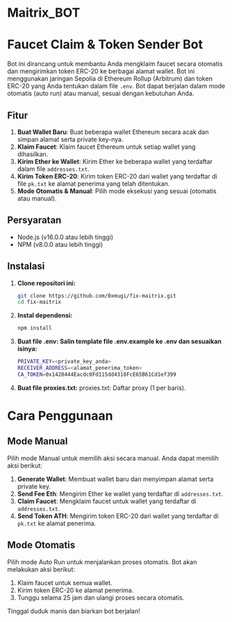 # Maitrix_BOT
 
# Faucet Claim & Token Sender Bot

Bot ini dirancang untuk membantu Anda mengklaim faucet secara otomatis dan mengirimkan token ERC-20 ke berbagai alamat wallet. Bot ini menggunakan jaringan Sepolia di Ethereum Rollup (Arbitrum) dan token ERC-20 yang Anda tentukan dalam file `.env`. Bot dapat berjalan dalam mode otomatis (auto run) atau manual, sesuai dengan kebutuhan Anda.

## Fitur

1. **Buat Wallet Baru**: Buat beberapa wallet Ethereum secara acak dan simpan alamat serta private key-nya.
2. **Klaim Faucet**: Klaim faucet Ethereum untuk setiap wallet yang dihasilkan.
3. **Kirim Ether ke Wallet**: Kirim Ether ke beberapa wallet yang terdaftar dalam file `addresses.txt`.
4. **Kirim Token ERC-20**: Kirim token ERC-20 dari wallet yang terdaftar di file `pk.txt` ke alamat penerima yang telah ditentukan.
5. **Mode Otomatis & Manual**: Pilih mode eksekusi yang sesuai (otomatis atau manual).

## Persyaratan

- Node.js (v16.0.0 atau lebih tinggi)
- NPM (v8.0.0 atau lebih tinggi)

## Instalasi

1. **Clone repositori ini:**
   ```bash
   git clone https://github.com/0xmugi/fix-maitrix.git
   cd fix-maitrix 
   
2. **Instal dependensi:**
   ```bash
   npm install

4. **Buat file .env: Salin template file .env.example ke .env dan sesuaikan isinya:**
   ```bash
   PRIVATE_KEY=<private_key_anda>
   RECEIVER_ADDRESS=<alamat_penerima_token>
   CA_TOKEN=0x1428444Eacdc0Fd115dd4318FcE65B61Cd1ef399

5. **Buat file proxies.txt:**
   proxies.txt: Daftar proxy (1 per baris).
   

# Cara Penggunaan

## Mode Manual
Pilih mode Manual untuk memilih aksi secara manual. Anda dapat memilih aksi berikut:

1. **Generate Wallet**: Membuat wallet baru dan menyimpan alamat serta private key.
2. **Send Fee Eth**: Mengirim Ether ke wallet yang terdaftar di `addresses.txt`.
3. **Claim Faucet**: Mengklaim faucet untuk wallet yang terdaftar di `addresses.txt`.
4. **Send Token ATH**: Mengirim token ERC-20 dari wallet yang terdaftar di `pk.txt` ke alamat penerima.

## Mode Otomatis
Pilih mode Auto Run untuk menjalankan proses otomatis. Bot akan melakukan aksi berikut:

1. Klaim faucet untuk semua wallet.
2. Kirim token ERC-20 ke alamat penerima.
3. Tunggu selama 25 jam dan ulangi proses secara otomatis.

Tinggal duduk manis dan biarkan bot berjalan!

